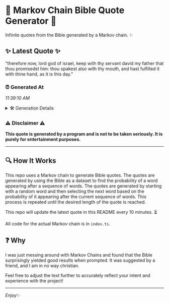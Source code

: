 # 📖 Markov Chain Bible Quote Generator 📖

Infinite quotes from the Bible generated by a Markov chain. ✨

## ✨ Latest Quote ✨
"therefore now, lord god of israel, keep with thy servant david my father that thou promisedst him: thou spakest also with thy mouth, and hast fulfilled it with thine hand, as it is this day."

### ⏰ Generated At
*11:39:10 AM*

<details>
    <summary>🛠️ Generation Details</summary>
    <p>
        <strong>🌱 Seed:</strong> therefore<br>
        <strong>🔄 Iterations:</strong> 34<br>
        <strong>📜 Context History:</strong><br>[ therefore ]: now,<br>[ therefore, now, ]: lord<br>[ therefore, now,, lord ]: god<br>[ therefore, now,, lord, god ]: of<br>[ therefore, now,, lord, god, of ]: israel,<br>[ therefore, now,, lord, god, of, israel, ]: keep<br>[ now,, lord, god, of, israel,, keep ]: with<br>[ lord, god, of, israel,, keep, with ]: thy<br>[ god, of, israel,, keep, with, thy ]: servant<br>[ of, israel,, keep, with, thy, servant ]: david<br>[ israel,, keep, with, thy, servant, david ]: my<br>[ keep, with, thy, servant, david, my ]: father<br>[ with, thy, servant, david, my, father ]: that<br>[ thy, servant, david, my, father, that ]: thou<br>[ servant, david, my, father, that, thou ]: promisedst<br>[ david, my, father, that, thou, promisedst ]: him:<br>[ my, father, that, thou, promisedst, him: ]: thou<br>[ father, that, thou, promisedst, him:, thou ]: spakest<br>[ that, thou, promisedst, him:, thou, spakest ]: also<br>[ thou, promisedst, him:, thou, spakest, also ]: with<br>[ promisedst, him:, thou, spakest, also, with ]: thy<br>[ him:, thou, spakest, also, with, thy ]: mouth,<br>[ thou, spakest, also, with, thy, mouth, ]: and<br>[ spakest, also, with, thy, mouth,, and ]: hast<br>[ also, with, thy, mouth,, and, hast ]: fulfilled<br>[ with, thy, mouth,, and, hast, fulfilled ]: it<br>[ thy, mouth,, and, hast, fulfilled, it ]: with<br>[ mouth,, and, hast, fulfilled, it, with ]: thine<br>[ and, hast, fulfilled, it, with, thine ]: hand,<br>[ hast, fulfilled, it, with, thine, hand, ]: as<br>[ fulfilled, it, with, thine, hand,, as ]: it<br>[ it, with, thine, hand,, as, it ]: is<br>[ with, thine, hand,, as, it, is ]: this<br>[ thine, hand,, as, it, is, this ]: day.<br>
    </p>
</details>

### ⚠️ Disclaimer ⚠️
**This quote is generated by a program and is not to be taken seriously. It is purely for entertainment purposes.**

---

## 🔍 How It Works

This repo uses a Markov chain to generate Bible quotes. The quotes are generated by using the Bible as a dataset to find the probability of a word appearing after a sequence of words. The quotes are generated by starting with a random word and then selecting the next word based on the probability of it appearing after the current sequence of words. This process is repeated until the desired length of the quote is reached.

This repo will update the latest quote in this README every 10 minutes. ⏳

All code for the actual Markov chain is in `index.ts`.

## ❓ Why

I was just messing around with Markov Chains and found that the Bible surprisingly yielded good results when prompted. 
It was suggested by a friend, and I am in no way christian.

Feel free to adjust the text further to accurately reflect your intent and experience with the project!

---

*Enjoy*✨
